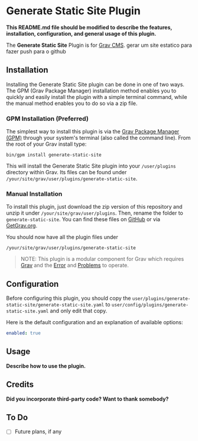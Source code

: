 # Generate Static Site Plugin

**This README.md file should be modified to describe the features, installation, configuration, and general usage of this plugin.**

The **Generate Static Site** Plugin is for [Grav CMS](http://github.com/getgrav/grav). gerar um site estatico para fazer push para o github

## Installation

Installing the Generate Static Site plugin can be done in one of two ways. The GPM (Grav Package Manager) installation method enables you to quickly and easily install the plugin with a simple terminal command, while the manual method enables you to do so via a zip file.

### GPM Installation (Preferred)

The simplest way to install this plugin is via the [Grav Package Manager (GPM)](http://learn.getgrav.org/advanced/grav-gpm) through your system's terminal (also called the command line).  From the root of your Grav install type:

    bin/gpm install generate-static-site

This will install the Generate Static Site plugin into your `/user/plugins` directory within Grav. Its files can be found under `/your/site/grav/user/plugins/generate-static-site`.

### Manual Installation

To install this plugin, just download the zip version of this repository and unzip it under `/your/site/grav/user/plugins`. Then, rename the folder to `generate-static-site`. You can find these files on [GitHub](https://github.com/paulo-silva/grav-plugin-generate-static-site) or via [GetGrav.org](http://getgrav.org/downloads/plugins#extras).

You should now have all the plugin files under

    /your/site/grav/user/plugins/generate-static-site
	
> NOTE: This plugin is a modular component for Grav which requires [Grav](http://github.com/getgrav/grav) and the [Error](https://github.com/getgrav/grav-plugin-error) and [Problems](https://github.com/getgrav/grav-plugin-problems) to operate.

## Configuration

Before configuring this plugin, you should copy the `user/plugins/generate-static-site/generate-static-site.yaml` to `user/config/plugins/generate-static-site.yaml` and only edit that copy.

Here is the default configuration and an explanation of available options:

```yaml
enabled: true
```

## Usage

**Describe how to use the plugin.**

## Credits

**Did you incorporate third-party code? Want to thank somebody?**

## To Do

- [ ] Future plans, if any

